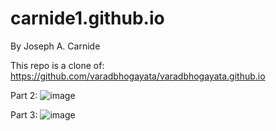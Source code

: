 # carnide1.github.io

By Joseph A. Carnide

This repo is a clone of:
https://github.com/varadbhogayata/varadbhogayata.github.io

Part 2:
![image](https://github.com/user-attachments/assets/53c75362-30bf-4c6e-96e4-da040233504b)

Part 3:
![image](https://github.com/user-attachments/assets/cddea1f5-366a-4b5e-bfa9-27c15ab3975e)
